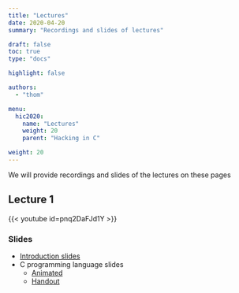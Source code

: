 ```yaml
---
title: "Lectures"
date: 2020-04-20
summary: "Recordings and slides of lectures"

draft: false
toc: true
type: "docs"

highlight: false

authors:
  - "thom"

menu:
  hic2020:
    name: "Lectures"
    weight: 20
    parent: "Hacking in C"

weight: 20
---
```


We will provide recordings and slides of the lectures on these pages

## Lecture 1

{{< youtube id=pnq2DaFJd1Y >}}

### Slides
* [Introduction slides](introduction-handout-nonotes.pdf)
* C programming language slides
  * [Animated](c-programming-overlays-nonotes.pdf)
  * [Handout](c-programming-handout-nonotes.pdf)
